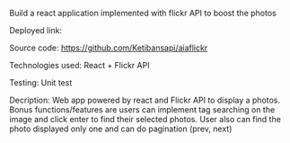Build a react application implemented with flickr API to boost the photos

Deployed link:

Source code: https://github.com/Ketibansapi/aiaflickr

Technologies used: React + Flickr API

Testing: Unit test

Decription: Web app powered by react and Flickr API to display a photos. Bonus functions/features are users can implement tag searching on the image and click enter to find their selected photos. User also can find the photo displayed only one and can do pagination (prev, next)
